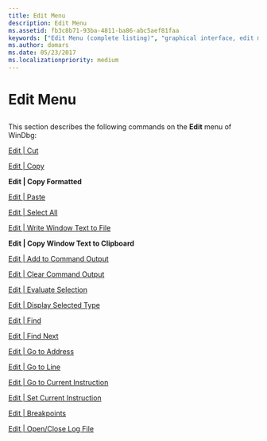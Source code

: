 ```yaml
---
title: Edit Menu
description: Edit Menu
ms.assetid: fb3c8b71-93ba-4811-ba86-abc5aef81faa
keywords: ["Edit Menu (complete listing)", "graphical interface, edit menu"]
ms.author: domars
ms.date: 05/23/2017
ms.localizationpriority: medium
---
```


# Edit Menu


## <span id="ddk_edit_menu_dbg"></span><span id="DDK_EDIT_MENU_DBG"></span>


This section describes the following commands on the **Edit** menu of WinDbg:

[Edit | Cut](edit---cut.md)

[Edit | Copy](edit---copy.md)

**Edit | Copy Formatted**

[Edit | Paste](edit---paste.md)

[Edit | Select All](edit---select-all.md)

[Edit | Write Window Text to File](edit---write-window-text-to-file.md)

**Edit | Copy Window Text to Clipboard**

[Edit | Add to Command Output](edit---add-to-command-output.md)

[Edit | Clear Command Output](edit---clear-command-output.md)

[Edit | Evaluate Selection](edit---evaluate-selection.md)

[Edit | Display Selected Type](edit---display-selected-type.md)

[Edit | Find](edit---find.md)

[Edit | Find Next](edit---find-next.md)

[Edit | Go to Address](edit---go-to-address.md)

[Edit | Go to Line](edit---go-to-line.md)

[Edit | Go to Current Instruction](edit---go-to-current-instruction.md)

[Edit | Set Current Instruction](edit---set-current-instruction.md)

[Edit | Breakpoints](edit---breakpoints.md)

[Edit | Open/Close Log File](edit---open-close-log-file.md)

 

 





